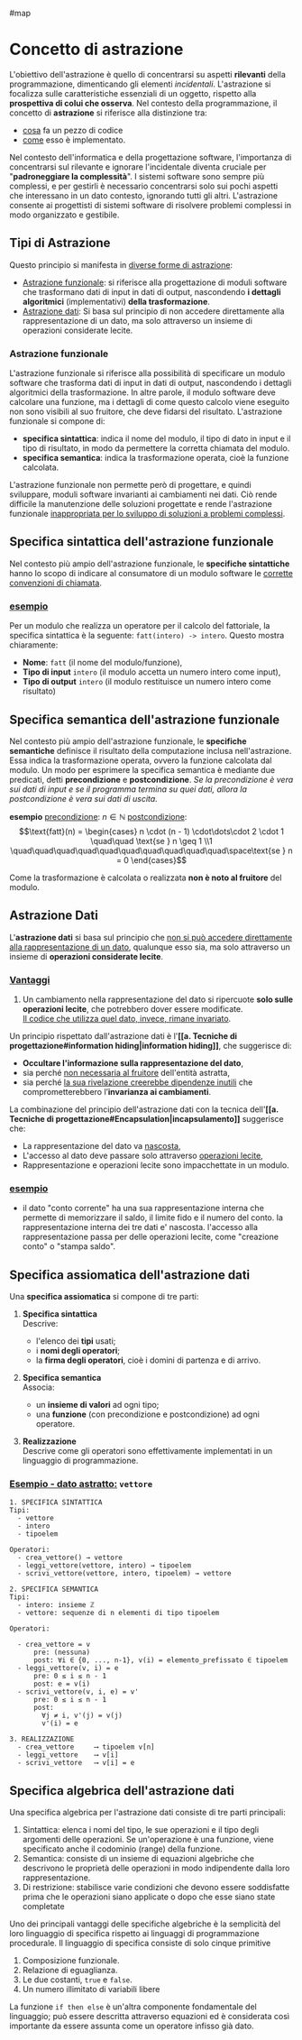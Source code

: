 #map 

# **Concetto di astrazione**
L'obiettivo dell'astrazione è quello di concentrarsi su aspetti **rilevanti** della programmazione, dimenticando gli elementi *incidentali*.
L'astrazione si focalizza sulle caratteristiche essenziali di un oggetto, rispetto alla **prospettiva di colui che osserva**.
Nel contesto della programmazione, il concetto di **astrazione** si riferisce alla distinzione tra:
- <u>cosa</u> fa un pezzo di codice
- <u>come</u> esso è implementato.

Nel contesto dell'informatica e della progettazione software, l'importanza di concentrarsi sul rilevante e ignorare l'incidentale diventa cruciale per "**padroneggiare la complessità**". I sistemi software sono sempre più complessi, e per gestirli è necessario concentrarsi solo sui pochi aspetti che interessano in un dato contesto, ignorando tutti gli altri. L'astrazione consente ai progettisti di sistemi software di risolvere problemi complessi in modo organizzato e gestibile.

## **Tipi di Astrazione**
Questo principio si manifesta in <u>diverse forme di astrazione</u>:
- <u>Astrazione funzionale</u>: si riferisce alla progettazione di moduli software che trasformano dati di input in dati di output, nascondendo **i dettagli algoritmici** (implementativi) **della trasformazione**.
- <u>Astrazione dati</u>: Si basa sul principio di non accedere direttamente alla rappresentazione di un dato, ma solo attraverso un insieme di operazioni considerate lecite.

### **Astrazione funzionale**
L'astrazione funzionale si riferisce alla possibilità di specificare un modulo software che trasforma dati di input in dati di output, nascondendo i dettagli algoritmici della trasformazione. In altre parole, il modulo software deve calcolare una funzione, ma i dettagli di come questo calcolo viene eseguito non sono visibili al suo fruitore, che deve fidarsi del risultato.
L'astrazione funzionale si compone di:
- **specifica sintattica**: indica il nome del modulo, il tipo di dato in input e il tipo di risultato, in modo da permettere la corretta chiamata del modulo.
- **specifica semantica**: indica la trasformazione operata, cioè la funzione calcolata.
<div class="page-break" style="page-break-before: always;"></div>

L'astrazione funzionale non permette però di progettare, e quindi sviluppare, moduli software invarianti ai cambiamenti nei dati. Ciò rende difficile la manutenzione delle soluzioni progettate e rende l'astrazione funzionale <u>inappropriata per lo sviluppo di soluzioni a problemi complessi</u>.

## **Specifica sintattica dell'astrazione funzionale**
Nel contesto più ampio dell'astrazione funzionale, le **specifiche sintattiche** hanno lo scopo di indicare al consumatore di un modulo software le <u>corrette convenzioni di chiamata</u>.

### <u>esempio</u>
Per un modulo che realizza un operatore per il calcolo del fattoriale, la specifica sintattica è la seguente: `fatt(intero) -> intero`.
Questo mostra chiaramente:
- **Nome**: `fatt` (il nome del modulo/funzione),
- **Tipo di input** `intero` (il modulo accetta un numero intero come  input),
- **Tipo di output** `intero` (il modulo restituisce un numero intero come risultato)

## **Specifica semantica dell'astrazione funzionale**
Nel contesto più ampio dell'astrazione funzionale, le **specifiche semantiche** definisce il risultato della computazione inclusa nell'astrazione. Essa indica la trasformazione operata, ovvero la funzione calcolata dal modulo.
Un modo per esprimere la specifica semantica è mediante due predicati, detti **precondizione** e **postcondizione**.
*Se la precondizione è vera sui dati di input e se il programma termina su quei dati, allora la postcondizione è vera sui dati di uscita.*

**esempio**
<u>precondizione</u>: $n \in \mathbb{N}$
<u>postcondizione</u>:
$$\text{fatt}(n) = \begin{cases} n \cdot (n - 1) \cdot\dots\cdot 2 \cdot 1 \quad\quad \text{se } n \geq 1 \\1 \quad\quad\quad\quad\quad\quad\quad\quad\quad\quad\space\text{se } n = 0 \end{cases}$$

Come la trasformazione è calcolata o realizzata **non è noto al fruitore** del modulo.
## **Astrazione Dati**
L'**astrazione dati** si basa sul principio che <u>non si può accedere direttamente alla rappresentazione di un dato</u>, qualunque esso sia, ma solo attraverso un insieme di **operazioni considerate lecite**.

### <u>Vantaggi</u>
1. Un cambiamento nella rappresentazione del dato si ripercuote **solo sulle operazioni lecite**, che potrebbero dover essere modificate.  
   <u>Il codice che utilizza quel dato, invece, rimane invariato</u>.

Un principio rispettato dall'astrazione dati è l'**[[a. Tecniche di progettazione#information hiding|information hiding]]**, che suggerisce di:
- **Occultare l'informazione sulla rappresentazione del dato**,  
- sia perché <u>non necessaria al fruitore</u> dell'entità astratta,  
- sia perché <u>la sua rivelazione creerebbe dipendenze inutili</u> che comprometterebbero l’**invarianza ai cambiamenti**.

La combinazione del principio dell'astrazione dati con la tecnica dell'**[[a. Tecniche di progettazione#Encapsulation|incapsulamento]]** suggerisce che:
- La rappresentazione del dato va <u>nascosta</u>,
- L'accesso al dato deve passare solo attraverso <u>operazioni lecite</u>,
- Rappresentazione e operazioni lecite sono impacchettate in un modulo.

### <u>esempio</u>
- il dato "conto corrente" ha una sua rappresentazione interna che permette di memorizzare il saldo, il limite fido e il numero del conto. la rappresentazione interna dei tre dati e' nascosta. l'accesso alla rappresentazione passa per delle operazioni lecite, come "creazione conto" o "stampa saldo".
## **Specifica assiomatica dell'astrazione dati**
Una **specifica assiomatica** si compone di tre parti:
1. **Specifica sintattica**  
    Descrive:
    - l'elenco dei **tipi** usati;
    - i **nomi degli operatori**;
    - la **firma degli operatori**, cioè i domini di partenza e di arrivo.

2. **Specifica semantica**  
    Associa:
    - un **insieme di valori** ad ogni tipo;
    - una **funzione** (con precondizione e postcondizione) ad ogni operatore.

3. **Realizzazione**  
    Descrive come gli operatori sono effettivamente implementati in un linguaggio di programmazione.
<div class="page-break" style="page-break-before: always;"></div>

### <u>Esempio - dato astratto:</u> `vettore`
```
1. SPECIFICA SINTATTICA
Tipi:
  - vettore
  - intero
  - tipoelem

Operatori:
  - crea_vettore() → vettore
  - leggi_vettore(vettore, intero) → tipoelem
  - scrivi_vettore(vettore, intero, tipoelem) → vettore

2. SPECIFICA SEMANTICA
Tipi:
  - intero: insieme ℤ
  - vettore: sequenze di n elementi di tipo tipoelem

Operatori:

  - crea_vettore = v
      pre: (nessuna)
      post: ∀i ∈ {0, ..., n-1}, v(i) = elemento_prefissato ∈ tipoelem
  - leggi_vettore(v, i) = e
      pre: 0 ≤ i ≤ n - 1
      post: e = v(i)
  - scrivi_vettore(v, i, e) = v'
      pre: 0 ≤ i ≤ n - 1
      post:
        ∀j ≠ i, v'(j) = v(j)
        v'(i) = e

3. REALIZZAZIONE
  - crea_vettore     ⟶ tipoelem v[n]
  - leggi_vettore    ⟶ v[i]
  - scrivi_vettore   ⟶ v[i] = e
```
<div class="page-break" style="page-break-before: always;"></div>

## **Specifica algebrica dell'astrazione dati**
Una specifica algebrica per l'astrazione dati consiste di tre parti principali:
1. Sintattica: elenca i nomi del tipo, le sue operazioni e il tipo degli argomenti delle operazioni. Se un'operazione è una funzione, viene specificato anche il codominio (range) della funzione.
2. Semantica: consiste di un insieme di equazioni algebriche che descrivono le proprietà delle operazioni in modo indipendente dalla loro rappresentazione.
3. Di restrizione: stabilisce varie condizioni che devono essere soddisfatte prima che le operazioni siano applicate o dopo che esse siano state completate

Uno dei principali vantaggi delle specifiche algebriche è la semplicità del loro linguaggio di specifica rispetto ai linguaggi di programmazione procedurale.
Il linguaggio di specifica consiste di solo cinque primitive
1. Composizione funzionale.
2. Relazione di eguaglianza.
3. Le due costanti, `true` e `false`.
4. Un numero illimitato di variabili libere

La funzione `if then else` è un'altra componente fondamentale del linguaggio; può essere descritta attraverso equazioni ed è considerata così importante da essere assunta come un operatore infisso già dato.